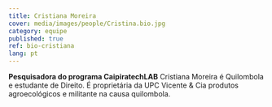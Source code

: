 ```yaml
---
title: Cristiana Moreira
cover: media/images/people/Cristina.bio.jpg
category: equipe
published: true
ref: bio-cristiana
lang: pt
---
```

**Pesquisadora do programa CaipiratechLAB** Cristiana Moreira é Quilombola e estudante de Direito. É proprietária da UPC Vicente & Cia produtos agroecológicos e militante na causa quilombola.
